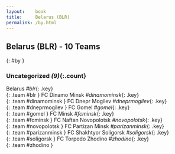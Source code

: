 ```yaml
---
layout:    book
title:     Belarus (BLR)
permalink: /by.html
---
```


## Belarus (BLR) - 10 Teams
{: #by }





### Uncategorized _(9)_{:.count}

Belarus _#blr_{: .key} <br>
{: .team #blr }
FC Dinamo Minsk _#dinamominsk_{: .key} <br>
{: .team #dinamominsk }
FC Dnepr Mogilev _#dneprmogilev_{: .key} <br>
{: .team #dneprmogilev }
FC Gomel _#gomel_{: .key} <br>
{: .team #gomel }
FC Minsk _#fcminsk_{: .key} <br>
{: .team #fcminsk }
FC Naftan Novopolotsk _#novopolotsk_{: .key} <br>
{: .team #novopolotsk }
FC Partizan Minsk _#parizanminsk_{: .key} <br>
{: .team #parizanminsk }
FC Shakhtyor Soligorsk _#soligorsk_{: .key} <br>
{: .team #soligorsk }
FC Torpedo Zhodino _#zhodino_{: .key} <br>
{: .team #zhodino }


 
